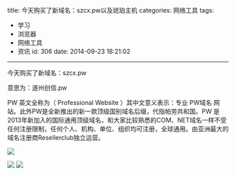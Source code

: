 title: 今天购买了新域名：szcx.pw以及琥珀主机
categories: 网络工具
tags:
  - 学习
  - 浏览器
  - 网络工具
  - 资讯
id: 306
date: 2014-09-23 18:21:02
---

今天购买了新域名：szcx.pw

意思为：遂州创信.pw

PW 英文全称为（ Professional Website ）其中文意义表示：专业
PW域名
网站。此外PW是全新推出的新一款顶级国别域名后缀，代指帕劳共和国。PW 是2013年新加入的国际通用顶级域名，和大家比较熟悉的COM、NET域名一样不受任何注册限制，任何个人、机构、单位、组织均可注册，全球通用。由亚洲最大的域名注册商Resellerclub独立运营。

![](http://szcxgg.qiniudn.com/%E8%B4%AD%E4%B9%B0%E5%9F%9F%E5%90%8D.jpg)

![](http://szcxgg.qiniudn.com/2014-09-23_183748.jpg)
![](http://szcxgg.qiniudn.com/2014-09-23_183631.jpg)